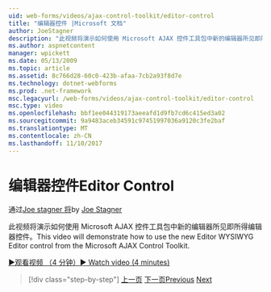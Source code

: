 ```yaml
---
uid: web-forms/videos/ajax-control-toolkit/editor-control
title: "编辑器控件 |Microsoft 文档"
author: JoeStagner
description: "此视频将演示如何使用 Microsoft AJAX 控件工具包中新的编辑器所见即所得编辑器控件。"
ms.author: aspnetcontent
manager: wpickett
ms.date: 05/13/2009
ms.topic: article
ms.assetid: 8c766d28-60c0-423b-afaa-7cb2a93f8d7e
ms.technology: dotnet-webforms
ms.prod: .net-framework
msc.legacyurl: /web-forms/videos/ajax-control-toolkit/editor-control
msc.type: video
ms.openlocfilehash: bbf1ee044319173aeeafd1d9fb7cd6c415ed3a02
ms.sourcegitcommit: 9a9483aceb34591c97451997036a9120c3fe2baf
ms.translationtype: MT
ms.contentlocale: zh-CN
ms.lasthandoff: 11/10/2017
---
```

<a name="editor-control"></a><span data-ttu-id="bb4d1-103">编辑器控件</span><span class="sxs-lookup"><span data-stu-id="bb4d1-103">Editor Control</span></span>
====================
<span data-ttu-id="bb4d1-104">通过[Joe stagner 将](https://github.com/JoeStagner)</span><span class="sxs-lookup"><span data-stu-id="bb4d1-104">by [Joe Stagner](https://github.com/JoeStagner)</span></span>

<span data-ttu-id="bb4d1-105">此视频将演示如何使用 Microsoft AJAX 控件工具包中新的编辑器所见即所得编辑器控件。</span><span class="sxs-lookup"><span data-stu-id="bb4d1-105">This video will demonstrate how to use the new Editor WYSIWYG Editor control from the Microsoft AJAX Control Toolkit.</span></span>

[<span data-ttu-id="bb4d1-106">&#9654;观看视频 （4 分钟）</span><span class="sxs-lookup"><span data-stu-id="bb4d1-106">&#9654; Watch video (4 minutes)</span></span>](https://channel9.msdn.com/Blogs/ASP-NET-Site-Videos/editor-control)

>[!div class="step-by-step"]
<span data-ttu-id="bb4d1-107">[上一页](combo-box.md)
[下一页](editor-control-custom.md)</span><span class="sxs-lookup"><span data-stu-id="bb4d1-107">[Previous](combo-box.md)
[Next](editor-control-custom.md)</span></span>
